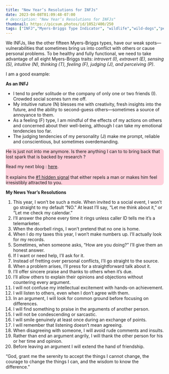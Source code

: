 ```yaml
---
title: "New Year’s Resolutions for INFJs"
date: 2023-04-08T01:09:48-07:00
# description: "New Year’s Resolutions for INFJs"
thumbnail: https://picsum.photos/id/1052/400/250
tags: ["INFJ","Myers-Briggs Type Indicator", "wildlife","wild-dogs","pets","animal-welfare"]
---
```



<!-- This is **bold** text, and this is *emphasized* text.
![infp_injf table](/infp_injf-table.jpg)
Visit the [Hugo](https://gohugo.io) website! -->

<!-- https://beaconstreetusa.com/wp/am/ -->

We INFJs, like the other fifteen Myers-Briggs types, have our weak spots—vulnerabilities that sometimes bring us into conflict with others or cause personal problems. To be healthy and fully functional, we need to take advantage of all eight Myers-Briggs traits: *introvert (I), extravert (E), sensing (S), intuitive (N), thinking (T), feeling (F), judging (J), and perceiving (P)*.

I am a good example:

**As an INFJ**
- I tend to prefer solitude or the company of only one or two friends (I). Crowded social scenes turn me off.
- My intuitive nature (N) blesses me with creativity, fresh insights into the future, and the ability to second-guess others—sometimes a source of annoyance to them.
- As a feeling (F) type, I am mindful of the effects of my actions on others and concerned about their well-being, although I can take my emotional tendencies too far.
- The judging tendencies of my personality (J) make me prompt, reliable and conscientious, but sometimes overdemanding.

<div style="background-color: #FFD1DC; border-radius: 9px;">
He is just not into me anymore. Is there anything I can to to bring back that lost spark that is backed by research ? 

Read my next blog : <a id="aflink" href="/wp/what-makes-him-want-only-you" class="two" target="_blank" title="Video : This is the “secret ingredient” to his lasting commitment">here</a>.</br></br>It explains the <a id="aflink" href="/wp/what-makes-him-want-only-you" class="two" target="_blank" title="Video : This is the “secret ingredient” to his lasting commitment">#1 hidden signal</a> that either repels a man or makes 
him feel irresistibly attracted to you.
</div>

**My News Year’s Resolutions** 

1. This year, I won’t be such a mole. When invited to a social event, I won’t go straight to my default “NO.” At least I’ll say, “Let me think about it,” or “Let me check my calendar.”
2. I’ll answer the phone every time it rings unless caller ID tells me it’s a telemarketer.
3. When the doorbell rings, I won’t pretend that no one is home.
4. When I do my taxes this year, I won’t make numbers up. I’ll actually look for my records.
5. Sometimes, when someone asks, “How are you doing?” I’ll give them an honest answer.
6. If I want or need help, I’ll ask for it.
7. Instead of fretting over personal conflicts, I’ll go straight to the source.
8. When a problem arises, I’ll press for a straightforward talk about it.
9. I’ll offer sincere praise and thanks to others when it’s due.
10. I’ll allow others to explain their opinions and objections without countering every argument.
11. I will not confuse my intellectual excitement with hands-on achievement.
12. I will listen to others, even when I don’t agree with them.
13. In an argument, I will look for common ground  before focusing on differences.
14. I will find something to  praise in the arguments of another person.
15. I will not be condescending or sarcastic.
16. I will smile genuinely at least once during an exchange of points.
17. I will remember that listening doesn’t mean agreeing.
18. When  disagreeing with someone, I will avoid rude comments and insults.
19. Rather than end an argument angrily, I will thank the other person for his or her time and opinion.
20. Before leaving an argument I will extend the hand of friendship.

“God, grant me the serenity to accept the things I cannot change,
the courage to change the things I can,
and the wisdom to know the difference.”
